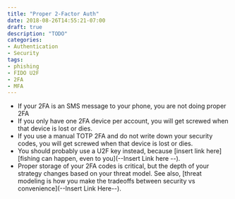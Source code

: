 ```yaml
---
title: "Proper 2-Factor Auth"
date: 2018-08-26T14:55:21-07:00
draft: true
description: "TODO"
categories:
- Authentication
- Security
tags:
- phishing
- FIDO U2F
- 2FA
- MFA
---
```



* If your 2FA is an SMS message to your phone, you are not doing proper 2FA
* If you only have one 2FA device per account, you will get screwed when that device is lost or dies.
* If you use a manual TOTP 2FA and do not write down your security codes, you will get screwed when that device is lost or dies.
* You should probably use a U2F key instead, because [insert link here] [fishing can happen, even to you](--Insert Link here --).
* Proper storage of your 2FA codes is critical, but the depth of your strategy changes based on your threat model. See also, [threat modeling is how you make the tradeoffs between security vs convenience](--Insert Link Here--).